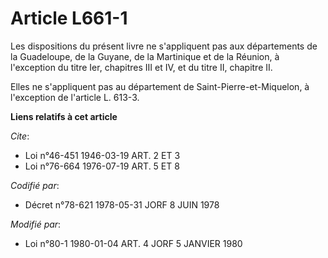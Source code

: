 # Article L661-1

Les dispositions du présent livre ne s'appliquent pas aux départements de la Guadeloupe, de la Guyane, de la Martinique et de
la Réunion, à l'exception du titre Ier, chapitres III et IV, et du titre II, chapitre II.

Elles ne s'appliquent pas au département de Saint-Pierre-et-Miquelon, à l'exception de l'article L. 613-3.

**Liens relatifs à cet article**

_Cite_:

  - Loi n°46-451 1946-03-19 ART. 2 ET 3
  - Loi n°76-664 1976-07-19 ART. 5 ET 8

_Codifié par_:

  - Décret n°78-621 1978-05-31 JORF 8 JUIN 1978

_Modifié par_:

  - Loi n°80-1 1980-01-04 ART. 4 JORF 5 JANVIER 1980
